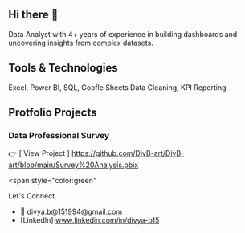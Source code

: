 ## Hi there 👋
Data Analyst with 4+ years of experience in building dashboards and uncovering insights from complex datasets.

## Tools & Technologies
Excel, Power BI, SQL, Goofle Sheets
Data Cleaning, KPI Reporting  

## Protfolio Projects

### Data Professional Survey  
👉 [ View Project ]  https://github.com/DivB-art/DivB-art/blob/main/Survey%20Analysis.pbix

<span style="color:green" 




Let's Connect
- 📧 divya.b@151994@gmail.com
- [LinkedIn] www.linkedin.com/in/divya-b15
